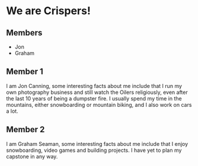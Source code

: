 # We are Crispers!

## Members
- Jon
- Graham

## Member 1
I am Jon Canning, some interesting facts about me include that I run my own photography business and still watch the Oilers religiously, even after the last 10 years of being a dumpster fire.  I usually spend my time in the mountains, either snowboarding or mountain biking, and I also work on cars a lot.

## Member 2
I am Graham Seaman, some interesting facts about me include that I enjoy snowboarding, video games and building projects. I have yet to plan my capstone in any way.
